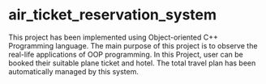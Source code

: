 # air_ticket_reservation_system
This project has been implemented using Object-oriented C++ Programming language. The main purpose of this project is to observe the real-life applications of OOP programming. In this Project, user can be booked their suitable plane ticket and hotel. The total travel plan has been automatically managed by this system.
